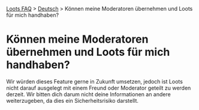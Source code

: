[Loots FAQ](../../) > [Deutsch](../) > Können meine Moderatoren übernehmen und Loots für mich handhaben?

# Können meine Moderatoren übernehmen und Loots für mich handhaben?

Wir würden dieses Feature gerne in Zukunft umsetzen, jedoch ist Loots nicht darauf ausgelegt mit einem Freund oder Moderator
geteilt zu werden derzeit. Wir bitten dich darum nicht deine Informationen an andere weiterzugeben, da dies ein Sicherheitsrisiko
darstellt.

